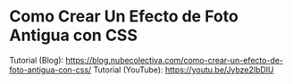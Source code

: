 # Como Crear Un Efecto de Foto Antigua con CSS
Tutorial (Blog): https://blog.nubecolectiva.com/como-crear-un-efecto-de-foto-antigua-con-css/
Tutorial (YouTube): https://youtu.be/Jybze2IbDlU 
